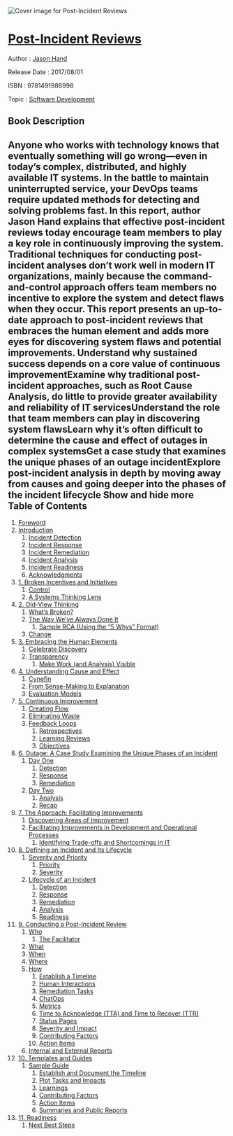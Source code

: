 ![Cover image for Post-Incident Reviews](https://imgdetail.ebookreading.net/cover/cover/software_development/EB9781491986998.jpg)

[Post-Incident Reviews](https://ebookreading.net/view/book/Post-Incident+Reviews-EB9781491986998_1.html "Post-Incident Reviews")
====================================================================================================================

Author : [Jason Hand](https://ebookreading.net/search/author/Jason+Hand)

Release Date : 2017/08/01

ISBN : 9781491986998

Topic : [Software Development](https://ebookreading.net/search/category/software-development)

Book Description
-----------------

 Anyone who works with technology knows that eventually something will go wrong—even in today’s complex, distributed, and highly available IT systems. In the battle to maintain uninterrupted service, your DevOps teams require updated methods for detecting and solving problems fast. In this report, author Jason Hand explains that effective post-incident reviews today encourage team members to play a key role in continuously improving the system.
Traditional techniques for conducting post-incident analyses don’t work well in modern IT organizations, mainly because the command-and-control approach offers team members no incentive to explore the system and detect flaws when they occur. This report presents an up-to-date approach to post-incident reviews that embraces the human element and adds more eyes for discovering system flaws and potential improvements.
Understand why sustained success depends on a core value of continuous improvementExamine why traditional post-incident approaches, such as Root Cause Analysis, do little to provide greater availability and reliability of IT servicesUnderstand the role that team members can play in discovering system flawsLearn why it’s often difficult to determine the cause and effect of outages in complex systemsGet a case study that examines the unique phases of an outage incidentExplore post-incident analysis in depth by moving away from causes and going deeper into the phases of the incident lifecycle        Show and hide more                
Table of Contents
-----------------

1. [Foreword](https://ebookreading.net/view/book/Post-Incident+Reviews-EB9781491986998_4.html#idm140488358293504)
1. [Introduction](https://ebookreading.net/view/book/Post-Incident+Reviews-EB9781491986998_5.html#ch_00)
    1. [Incident Detection](https://ebookreading.net/view/book/Post-Incident+Reviews-EB9781491986998_5.html#idm140488358274576)
    1. [Incident Response](https://ebookreading.net/view/book/Post-Incident+Reviews-EB9781491986998_5.html#idm140488358281120)
    1. [Incident Remediation](https://ebookreading.net/view/book/Post-Incident+Reviews-EB9781491986998_5.html#idm140488358267760)
    1. [Incident Analysis](https://ebookreading.net/view/book/Post-Incident+Reviews-EB9781491986998_5.html#idm140488358175888)
    1. [Incident Readiness](https://ebookreading.net/view/book/Post-Incident+Reviews-EB9781491986998_5.html#idm140488358156384)
    1. [Acknowledgments](https://ebookreading.net/view/book/Post-Incident+Reviews-EB9781491986998_5.html#idm140488358139248)
1. [1. Broken Incentives and Initiatives](https://ebookreading.net/view/book/Post-Incident+Reviews-EB9781491986998_6.html#ch_01)
    1. [Control](https://ebookreading.net/view/book/Post-Incident+Reviews-EB9781491986998_6.html#idm140488358131024)
    1. [A Systems Thinking Lens](https://ebookreading.net/view/book/Post-Incident+Reviews-EB9781491986998_6.html#idm140488358119712)
1. [2. Old-View Thinking](https://ebookreading.net/view/book/Post-Incident+Reviews-EB9781491986998_7.html#ch_02)
    1. [What’s Broken?](https://ebookreading.net/view/book/Post-Incident+Reviews-EB9781491986998_7.html#idm140488358095392)
    1. [The Way We’ve Always Done It](https://ebookreading.net/view/book/Post-Incident+Reviews-EB9781491986998_7.html#idm140488358087488)
        1. [Sample RCA (Using the “5 Whys” Format)](https://ebookreading.net/view/book/Post-Incident+Reviews-EB9781491986998_7.html#idm140488358067296)
    1. [Change](https://ebookreading.net/view/book/Post-Incident+Reviews-EB9781491986998_7.html#idm140488358066832)
1. [3. Embracing the Human Elements](https://ebookreading.net/view/book/Post-Incident+Reviews-EB9781491986998_8.html#ch_03)
    1. [Celebrate Discovery](https://ebookreading.net/view/book/Post-Incident+Reviews-EB9781491986998_8.html#idm140488358044928)
    1. [Transparency](https://ebookreading.net/view/book/Post-Incident+Reviews-EB9781491986998_8.html#idm140488358037424)
        1. [Make Work (and Analysis) Visible](https://ebookreading.net/view/book/Post-Incident+Reviews-EB9781491986998_8.html#idm140488358051664)
1. [4. Understanding Cause and Effect](https://ebookreading.net/view/book/Post-Incident+Reviews-EB9781491986998_9.html#ch_04)
    1. [Cynefin](https://ebookreading.net/view/book/Post-Incident+Reviews-EB9781491986998_9.html#idm140488358032752)
    1. [From Sense-Making to Explanation](https://ebookreading.net/view/book/Post-Incident+Reviews-EB9781491986998_9.html#idm140488358032128)
    1. [Evaluation Models](https://ebookreading.net/view/book/Post-Incident+Reviews-EB9781491986998_9.html#idm140488357985008)
1. [5. Continuous Improvement](https://ebookreading.net/view/book/Post-Incident+Reviews-EB9781491986998_10.html#ch_05)
    1. [Creating Flow](https://ebookreading.net/view/book/Post-Incident+Reviews-EB9781491986998_10.html#idm140488357961040)
    1. [Eliminating Waste](https://ebookreading.net/view/book/Post-Incident+Reviews-EB9781491986998_10.html#idm140488357943088)
    1. [Feedback Loops](https://ebookreading.net/view/book/Post-Incident+Reviews-EB9781491986998_10.html#idm140488357946704)
        1. [Retrospectives](https://ebookreading.net/view/book/Post-Incident+Reviews-EB9781491986998_10.html#idm140488357944528)
        1. [Learning Reviews](https://ebookreading.net/view/book/Post-Incident+Reviews-EB9781491986998_10.html#idm140488357952208)
        1. [Objectives](https://ebookreading.net/view/book/Post-Incident+Reviews-EB9781491986998_10.html#idm140488357928832)
1. [6. Outage: A Case Study Examining the Unique Phases of an Incident](https://ebookreading.net/view/book/Post-Incident+Reviews-EB9781491986998_11.html#ch_06)
    1. [Day One](https://ebookreading.net/view/book/Post-Incident+Reviews-EB9781491986998_11.html#idm140488357888160)
        1. [Detection](https://ebookreading.net/view/book/Post-Incident+Reviews-EB9781491986998_11.html#idm140488357886224)
        1. [Response](https://ebookreading.net/view/book/Post-Incident+Reviews-EB9781491986998_11.html#idm140488357882880)
        1. [Remediation](https://ebookreading.net/view/book/Post-Incident+Reviews-EB9781491986998_11.html#idm140488357903728)
    1. [Day Two](https://ebookreading.net/view/book/Post-Incident+Reviews-EB9781491986998_11.html#idm140488357876704)
        1. [Analysis](https://ebookreading.net/view/book/Post-Incident+Reviews-EB9781491986998_11.html#idm140488357871920)
        1. [Recap](https://ebookreading.net/view/book/Post-Incident+Reviews-EB9781491986998_11.html#idm140488357819920)
1. [7. The Approach: Facilitating Improvements](https://ebookreading.net/view/book/Post-Incident+Reviews-EB9781491986998_12.html#ch_07)
    1. [Discovering Areas of Improvement](https://ebookreading.net/view/book/Post-Incident+Reviews-EB9781491986998_12.html#idm140488357817680)
    1. [Facilitating Improvements in Development and Operational Processes](https://ebookreading.net/view/book/Post-Incident+Reviews-EB9781491986998_12.html#idm140488357805536)
        1. [Identifying Trade-offs and Shortcomings in IT](https://ebookreading.net/view/book/Post-Incident+Reviews-EB9781491986998_12.html#idm140488357810112)
1. [8. Defining an Incident and Its Lifecycle](https://ebookreading.net/view/book/Post-Incident+Reviews-EB9781491986998_13.html#ch_08)
    1. [Severity and Priority](https://ebookreading.net/view/book/Post-Incident+Reviews-EB9781491986998_13.html#idm140488357780384)
        1. [Priority](https://ebookreading.net/view/book/Post-Incident+Reviews-EB9781491986998_13.html#idm140488357778800)
        1. [Severity](https://ebookreading.net/view/book/Post-Incident+Reviews-EB9781491986998_13.html#idm140488357767952)
    1. [Lifecycle of an Incident](https://ebookreading.net/view/book/Post-Incident+Reviews-EB9781491986998_13.html#idm140488357762240)
        1. [Detection](https://ebookreading.net/view/book/Post-Incident+Reviews-EB9781491986998_13.html#idm140488357757840)
        1. [Response](https://ebookreading.net/view/book/Post-Incident+Reviews-EB9781491986998_13.html#idm140488357750784)
        1. [Remediation](https://ebookreading.net/view/book/Post-Incident+Reviews-EB9781491986998_13.html#idm140488357751584)
        1. [Analysis](https://ebookreading.net/view/book/Post-Incident+Reviews-EB9781491986998_13.html#idm140488357723792)
        1. [Readiness](https://ebookreading.net/view/book/Post-Incident+Reviews-EB9781491986998_13.html#idm140488357716272)
1. [9. Conducting a Post-Incident Review](https://ebookreading.net/view/book/Post-Incident+Reviews-EB9781491986998_14.html#ch_09)
    1. [Who](https://ebookreading.net/view/book/Post-Incident+Reviews-EB9781491986998_14.html#idm140488357709152)
        1. [The Facilitator](https://ebookreading.net/view/book/Post-Incident+Reviews-EB9781491986998_14.html#idm140488357696352)
    1. [What](https://ebookreading.net/view/book/Post-Incident+Reviews-EB9781491986998_14.html#idm140488357700432)
    1. [When](https://ebookreading.net/view/book/Post-Incident+Reviews-EB9781491986998_14.html#idm140488357692976)
    1. [Where](https://ebookreading.net/view/book/Post-Incident+Reviews-EB9781491986998_14.html#idm140488357686832)
    1. [How](https://ebookreading.net/view/book/Post-Incident+Reviews-EB9781491986998_14.html#idm140488357698656)
        1. [Establish a Timeline](https://ebookreading.net/view/book/Post-Incident+Reviews-EB9781491986998_14.html#idm140488357672784)
        1. [Human Interactions](https://ebookreading.net/view/book/Post-Incident+Reviews-EB9781491986998_14.html#idm140488357676672)
        1. [Remediation Tasks](https://ebookreading.net/view/book/Post-Incident+Reviews-EB9781491986998_14.html#idm140488357661696)
        1. [ChatOps](https://ebookreading.net/view/book/Post-Incident+Reviews-EB9781491986998_14.html#idm140488357648528)
        1. [Metrics](https://ebookreading.net/view/book/Post-Incident+Reviews-EB9781491986998_14.html#idm140488357655424)
        1. [Time to Acknowledge (TTA) and Time to Recover (TTR)](https://ebookreading.net/view/book/Post-Incident+Reviews-EB9781491986998_14.html#idm140488357652496)
        1. [Status Pages](https://ebookreading.net/view/book/Post-Incident+Reviews-EB9781491986998_14.html#idm140488357642848)
        1. [Severity and Impact](https://ebookreading.net/view/book/Post-Incident+Reviews-EB9781491986998_14.html#idm140488357642592)
        1. [Contributing Factors](https://ebookreading.net/view/book/Post-Incident+Reviews-EB9781491986998_14.html#idm140488357627168)
        1. [Action Items](https://ebookreading.net/view/book/Post-Incident+Reviews-EB9781491986998_14.html#idm140488357623952)
    1. [Internal and External Reports](https://ebookreading.net/view/book/Post-Incident+Reviews-EB9781491986998_14.html#idm140488357685664)
1. [10. Templates and Guides](https://ebookreading.net/view/book/Post-Incident+Reviews-EB9781491986998_15.html#ch_10)
    1. [Sample Guide](https://ebookreading.net/view/book/Post-Incident+Reviews-EB9781491986998_15.html#idm140488357571328)
        1. [Establish and Document the Timeline](https://ebookreading.net/view/book/Post-Incident+Reviews-EB9781491986998_15.html#idm140488357562224)
        1. [Plot Tasks and Impacts](https://ebookreading.net/view/book/Post-Incident+Reviews-EB9781491986998_15.html#idm140488357548144)
        1. [Learnings](https://ebookreading.net/view/book/Post-Incident+Reviews-EB9781491986998_15.html#idm140488357526096)
        1. [Contributing Factors](https://ebookreading.net/view/book/Post-Incident+Reviews-EB9781491986998_15.html#idm140488357522320)
        1. [Action Items](https://ebookreading.net/view/book/Post-Incident+Reviews-EB9781491986998_15.html#idm140488357514544)
        1. [Summaries and Public Reports](https://ebookreading.net/view/book/Post-Incident+Reviews-EB9781491986998_15.html#idm140488357506176)
1. [11. Readiness](https://ebookreading.net/view/book/Post-Incident+Reviews-EB9781491986998_16.html#ch_11)
    1. [Next Best Steps](https://ebookreading.net/view/book/Post-Incident+Reviews-EB9781491986998_16.html#idm140488357476384)
